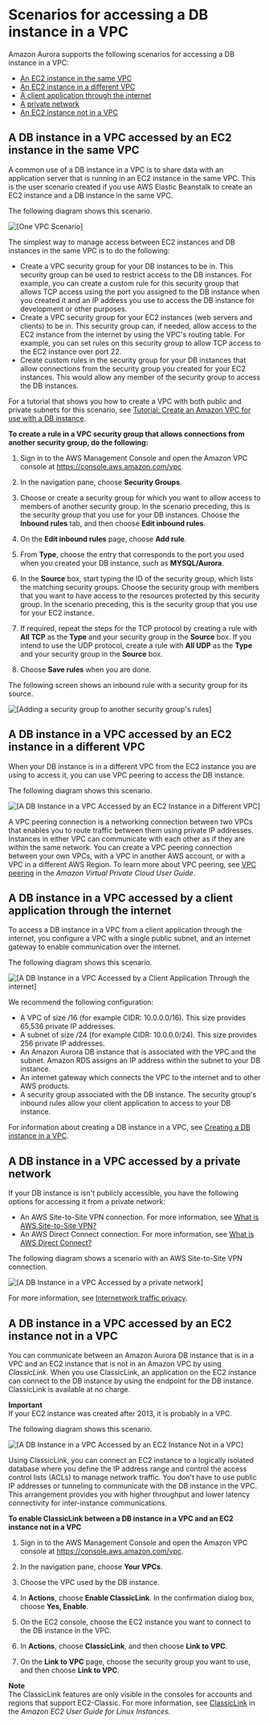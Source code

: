 # Scenarios for accessing a DB instance in a VPC<a name="USER_VPC.Scenarios"></a>

Amazon Aurora supports the following scenarios for accessing a DB instance in a VPC:
+ [An EC2 instance in the same VPC](#USER_VPC.Scenario1)
+ [An EC2 instance in a different VPC](#USER_VPC.Scenario3)
+ [A client application through the internet](#USER_VPC.Scenario4)
+ [A private network](#USER_VPC.NotPublic)
+ [An EC2 instance not in a VPC](#USER_VPC.ClassicLink)

## A DB instance in a VPC accessed by an EC2 instance in the same VPC<a name="USER_VPC.Scenario1"></a>

A common use of a DB instance in a VPC is to share data with an application server that is running in an EC2 instance in the same VPC\. This is the user scenario created if you use AWS Elastic Beanstalk to create an EC2 instance and a DB instance in the same VPC\. 

The following diagram shows this scenario\.

 

![\[One VPC Scenario\]](http://docs.aws.amazon.com/AmazonRDS/latest/AuroraUserGuide/images/con-VPC-sec-grp.png)

The simplest way to manage access between EC2 instances and DB instances in the same VPC is to do the following:
+ Create a VPC security group for your DB instances to be in\. This security group can be used to restrict access to the DB instances\. For example, you can create a custom rule for this security group that allows TCP access using the port you assigned to the DB instance when you created it and an IP address you use to access the DB instance for development or other purposes\.
+ Create a VPC security group for your EC2 instances \(web servers and clients\) to be in\. This security group can, if needed, allow access to the EC2 instance from the internet by using the VPC's routing table\. For example, you can set rules on this security group to allow TCP access to the EC2 instance over port 22\.
+ Create custom rules in the security group for your DB instances that allow connections from the security group you created for your EC2 instances\. This would allow any member of the security group to access the DB instances\.

For a tutorial that shows you how to create a VPC with both public and private subnets for this scenario, see [Tutorial: Create an Amazon VPC for use with a DB instance](CHAP_Tutorials.WebServerDB.CreateVPC.md)\. 

**To create a rule in a VPC security group that allows connections from another security group, do the following:**

1.  Sign in to the AWS Management Console and open the Amazon VPC console at [https://console\.aws\.amazon\.com/vpc](https://console.aws.amazon.com/vpc)\. 

1.  In the navigation pane, choose **Security Groups**\. 

1. Choose or create a security group for which you want to allow access to members of another security group\. In the scenario preceding, this is the security group that you use for your DB instances\. Choose the **Inbound rules** tab, and then choose **Edit inbound rules**\.

1. On the **Edit inbound rules** page, choose **Add rule**\.

1. From **Type**, choose the entry that corresponds to the port you used when you created your DB instance, such as **MYSQL/Aurora**\.

1. In the **Source** box, start typing the ID of the security group, which lists the matching security groups\. Choose the security group with members that you want to have access to the resources protected by this security group\. In the scenario preceding, this is the security group that you use for your EC2 instance\.

1. If required, repeat the steps for the TCP protocol by creating a rule with **All TCP** as the **Type** and your security group in the **Source** box\. If you intend to use the UDP protocol, create a rule with **All UDP** as the **Type** and your security group in the **Source** box\.

1. Choose **Save rules** when you are done\.

The following screen shows an inbound rule with a security group for its source\.

![\[Adding a security group to another security group's rules\]](http://docs.aws.amazon.com/AmazonRDS/latest/AuroraUserGuide/images/con-vpc-add-sg-rule.png)

## A DB instance in a VPC accessed by an EC2 instance in a different VPC<a name="USER_VPC.Scenario3"></a>

 When your DB instance is in a different VPC from the EC2 instance you are using to access it, you can use VPC peering to access the DB instance\.

The following diagram shows this scenario\. 

![\[A DB Instance in a VPC Accessed by an EC2 Instance in a Different VPC\]](http://docs.aws.amazon.com/AmazonRDS/latest/AuroraUserGuide/images/RDSVPC2EC2VPC.png)

A VPC peering connection is a networking connection between two VPCs that enables you to route traffic between them using private IP addresses\. Instances in either VPC can communicate with each other as if they are within the same network\. You can create a VPC peering connection between your own VPCs, with a VPC in another AWS account, or with a VPC in a different AWS Region\. To learn more about VPC peering, see [VPC peering](https://docs.aws.amazon.com/vpc/latest/userguide/vpc-peering.html) in the *Amazon Virtual Private Cloud User Guide*\. 

## A DB instance in a VPC accessed by a client application through the internet<a name="USER_VPC.Scenario4"></a>

To access a DB instance in a VPC from a client application through the internet, you configure a VPC with a single public subnet, and an internet gateway to enable communication over the internet\. 

The following diagram shows this scenario\. 

![\[A DB Instance in a VPC Accessed by a Client Application Through the internet\]](http://docs.aws.amazon.com/AmazonRDS/latest/AuroraUserGuide/images/GS-VPC-network.png)

We recommend the following configuration:

 
+ A VPC of size /16 \(for example CIDR: 10\.0\.0\.0/16\)\. This size provides 65,536 private IP addresses\.
+ A subnet of size /24 \(for example CIDR: 10\.0\.0\.0/24\)\. This size provides 256 private IP addresses\.
+ An Amazon Aurora DB instance that is associated with the VPC and the subnet\. Amazon RDS assigns an IP address within the subnet to your DB instance\.
+ An internet gateway which connects the VPC to the internet and to other AWS products\.
+ A security group associated with the DB instance\. The security group's inbound rules allow your client application to access to your DB instance\.

For information about creating a DB instance in a VPC, see [Creating a DB instance in a VPC](USER_VPC.WorkingWithRDSInstanceinaVPC.md#USER_VPC.InstanceInVPC)\.

## A DB instance in a VPC accessed by a private network<a name="USER_VPC.NotPublic"></a>

If your DB instance is isn't publicly accessible, you have the following options for accessing it from a private network:
+ An AWS Site\-to\-Site VPN connection\. For more information, see [What is AWS Site\-to\-Site VPN?](https://docs.aws.amazon.com/vpn/latest/s2svpn/VPC_VPN.html)
+ An AWS Direct Connect connection\. For more information, see [What is AWS Direct Connect?](https://docs.aws.amazon.com/directconnect/latest/UserGuide/Welcome.html)

The following diagram shows a scenario with an AWS Site\-to\-Site VPN connection\. 

![\[A DB Instance in a VPC Accessed by a private network\]](http://docs.aws.amazon.com/AmazonRDS/latest/AuroraUserGuide/images/site-to-site-vpn-connection.png)

For more information, see [Internetwork traffic privacy](inter-network-traffic-privacy.md)\.

## A DB instance in a VPC accessed by an EC2 instance not in a VPC<a name="USER_VPC.ClassicLink"></a>

You can communicate between an Amazon Aurora DB instance that is in a VPC and an EC2 instance that is not in an Amazon VPC by using *ClassicLink*\. When you use ClassicLink, an application on the EC2 instance can connect to the DB instance by using the endpoint for the DB instance\. ClassicLink is available at no charge\. 

**Important**  
If your EC2 instance was created after 2013, it is probably in a VPC\.

The following diagram shows this scenario\. 

![\[A DB Instance in a VPC Accessed by an EC2 Instance Not in a VPC\]](http://docs.aws.amazon.com/AmazonRDS/latest/AuroraUserGuide/images/ClassicLink.png)

Using ClassicLink, you can connect an EC2 instance to a logically isolated database where you define the IP address range and control the access control lists \(ACLs\) to manage network traffic\. You don't have to use public IP addresses or tunneling to communicate with the DB instance in the VPC\. This arrangement provides you with higher throughput and lower latency connectivity for inter\-instance communications\. 

**To enable ClassicLink between a DB instance in a VPC and an EC2 instance not in a VPC**

1.  Sign in to the AWS Management Console and open the Amazon VPC console at [https://console\.aws\.amazon\.com/vpc](https://console.aws.amazon.com/vpc)\. 

1.  In the navigation pane, choose **Your VPCs**\. 

1.  Choose the VPC used by the DB instance\. 

1.  In **Actions**, choose **Enable ClassicLink**\. In the confirmation dialog box, choose **Yes, Enable**\. 

1.  On the EC2 console, choose the EC2 instance you want to connect to the DB instance in the VPC\. 

1.  In **Actions**, choose **ClassicLink**, and then choose **Link to VPC**\. 

1.  On the **Link to VPC** page, choose the security group you want to use, and then choose **Link to VPC**\. 

**Note**  
 The ClassicLink features are only visible in the consoles for accounts and regions that support EC2\-Classic\. For more information, see [ ClassicLink](https://docs.aws.amazon.com/AWSEC2/latest/UserGuide/vpc-classiclink.html) in the *Amazon EC2 User Guide for Linux Instances\.* 
